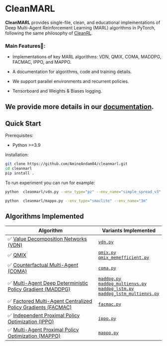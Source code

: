 # CleanMARL

**CleanMARL** provides single-file, clean, and educational implementations of Deep Multi-Agent Reinforcement Learning (MARL) algorithms in PyTorch, following the same philosophy of [CleanRL](https://github.com/vwxyzjn/cleanrl).

### Main Features:
* Implementations of key MARL algorithms: VDN, QMIX, COMA, MADDPG, FACMAC, IPPO, and MAPPO.

* A documentation for algorithms, code and training details.

* We support parallel environments and recurrent policies.

* Tensorboard and Weights & Biases logging.

We provide more details in our [documentation](https://cleanmarl-docs.readthedocs.io/en/latest/).
---

## Quick Start

Prerequisites:

* Python >=3.9

Installation:

```bash
git clone https://github.com/AmineAndam04/cleanmarl.git
cd cleanmarl
pip install .
```

To run experiment you can run for example:

```bash
python  cleanmarl/vdn.py --env_type="pz" --env_name="simple_spread_v3" --env_family="mpe" --use_wnb --wnb_project="cleanmarl-test" --wnb_entity="cleanmarl-test" --total_timesteps=1000000

python  cleanmarl/mappo.py --env_type="smaclite" --env_name="3m" 
```

## Algorithms Implemented

| Algorithm | Variants Implemented |
|------------|----------------------|
| ✅ [Value Decomposition Networks (VDN)](https://arxiv.org/abs/1706.05296) | [`vdn.py`](https://github.com/AmineAndam04/cleanmarl/blob/main/cleanmarl/vdn.py) |
| ✅ [QMIX](https://arxiv.org/abs/1803.11485) | [`qmix.py`](https://github.com/AmineAndam04/cleanmarl/blob/main/cleanmarl/qmix.py) <br> [`qmix_memefficient.py`](https://github.com/AmineAndam04/cleanmarl/blob/main/cleanmarl/qmix_memefficient.py) |
| ✅ [Counterfactual Multi-Agent (COMA)](https://arxiv.org/abs/1705.08926) | [`coma.py`](https://github.com/AmineAndam04/cleanmarl/blob/main/cleanmarl/coma.py) |
| ✅ [Multi-Agent Deep Deterministic Policy Gradient (MADDPG)](https://arxiv.org/abs/1706.02275) | [`maddpg.py`](https://github.com/AmineAndam04/cleanmarl/blob/main/cleanmarl/maddpg.py) <br> [`maddpg_multienvs.py`](https://github.com/AmineAndam04/cleanmarl/blob/main/cleanmarl/maddpg_multienvs.py) <br> [`maddpg_lstm.py`](https://github.com/AmineAndam04/cleanmarl/blob/main/cleanmarl/maddpg_lstm.py) <br> [`maddpg_lstm_multienvs.py`](https://github.com/AmineAndam04/cleanmarl/blob/main/cleanmarl/maddpg_lstm_multienvs.py) |
| ✅ [Factored Multi-Agent Centralized Policy Gradients (FACMAC)](https://arxiv.org/abs/2003.06709) | [`facmac.py`](https://github.com/AmineAndam04/cleanmarl/blob/main/cleanmarl/facmac.py) |
| ✅ [Independent Proximal Policy Optimization (IPPO)](https://arxiv.org/abs/2011.09533) | [`ippo.py`](https://github.com/AmineAndam04/cleanmarl/blob/main/cleanmarl/ippo.py) |
| ✅ [Multi-Agent Proximal Policy Optimization (MAPPO)](https://arxiv.org/abs/2103.01955) | [`mappo.py`](https://github.com/AmineAndam04/cleanmarl/blob/main/cleanmarl/mappo.py) |

